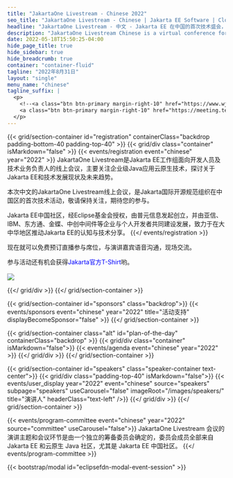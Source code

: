 ```yaml
---
title: "JakartaOne Livestream - Chinese 2022"
seo_title: "JakartaOne Livestream - Chinese | Jakarta EE Software | Cloud Native"
headline: "JakartaOne Livestream - 中文 - Jakarta EE 在中国的首次技术盛会，来了！"
description: "JakartaOne Livestream Chinese is a virtual conference for developers and technical business leaders that brings insights into the current state and future of Jakarta™ EE and related technologies focused on developing cloud native Java applications. This is the first edition of the event entirely in Chinese"
date: 2022-05-18T15:50:25-04:00
hide_page_title: true
hide_sidebar: true
hide_breadcrumb: true
container: "container-fluid"
tagline: "2022年8月31日"
layout: "single"
menu_name: "chinese"
tagline_suffix: |
  <p>
    <!--<a class="btn btn-primary margin-right-10" href="https://www.wjx.top/vm/YBwxgmC.aspx">Call For Papers</a>-->
    <a class="btn btn-primary margin-right-10" href="https://meeting.tencent.com/dw/5U7mti09N1FF?ch=XbeaPp7zc4XU4">报名参会</a>
  </p>
---
```



{{< grid/section-container id="registration" containerClass="backdrop padding-bottom-40 padding-top-40" >}}
{{< grid/div class="container" isMarkdown="false" >}}
{{< events/registration event="chinese" year="2022" >}}
JakartaOne Livestream是Jakarta EE工作组面向开发人员及技术业务负责人的线上会议，主要关注企业级Java应用云原生技术，探讨关于Jakarta EE和技术发展现状及未来趋势。<br>

本次中文的JakartaOne Livestream线上会议，是Jakarta国际开源规范组织在中国区的首次技术活动，敬请保持关注，期待您的参与。<br>

Jakarta EE中国社区，经Eclipse基金会授权，由普元信息发起创立，并由亚信、IBM、东方通、金蝶、中创中间件等企业与个人开发者共同建设发展，致力于在大中华地区推动Jakarta EE的认知与技术分享。
{{</ events/registration >}}

<div class="row registration-2022-german-custom">
  <div class="col-xs-24 col-sm-8 col-md-6"></div>
  <div class="col-xs-24 col-sm-16 col-md-18">
    <p class="margin-top-20">
      现在就可以免费预订直播参与席位，与演讲嘉宾语音沟通，现场交流。<br>
	  	  <p>
			参与活动还有机会获得<span style="color:blue;">Jakarta官方T-Shirt</span>哟。<br><br>
			<img src="/images/giveaways/jakarta.tshirt.2022.jpg" align=center></p>
    </p>
  </div>
</div>

{{</ grid/div >}} 
{{</ grid/section-container >}}

{{< grid/section-container id="sponsors" class="backdrop">}}
  {{< events/sponsors event="chinese" year="2022" title="活动支持" displayBecomeSponsor="false" >}}
{{</ grid/section-container >}}

<!-- Add agenda using legacy CSS -->
{{< grid/section-container class="alt" id="plan-of-the-day" containerClass="backdrop" >}}
  {{< grid/div class="container" isMarkdown="false">}}
    {{< events/agenda event="chinese" year="2022" >}}
  {{</ grid/div >}}
{{</ grid/section-container >}}

<!-- Add speakers section -->
{{< grid/section-container id="speakers" class="speaker-container text-center">}}
  {{< grid/div class="padding-top-40" isMarkdown="false">}}
    {{< events/user_display year="2022" event="chinese" source="speakers" subpage="speakers" useCarousel="false" imageRoot="/images/speakers/" title="演讲人" headerClass="text-left" />}}
  {{</ grid/div >}}
{{</ grid/section-container >}}

<!-- Add user carousel for committee -->
{{< events/program-committee event="chinese" year="2022"  source="committee" useCarousel="false">}}
JakartaOne Livestream 会议的演讲主题和会议环节是由一个独立的筹备委员会确定的，委员会成员全部来自 Jakarta EE 和云原生 Java 社区，尤其是 Jakarta EE 中国社区。
{{</ events/program-committee >}}
<!-- Add modal for use w/ agenda -->
{{< bootstrap/modal id="eclipsefdn-modal-event-session" >}}